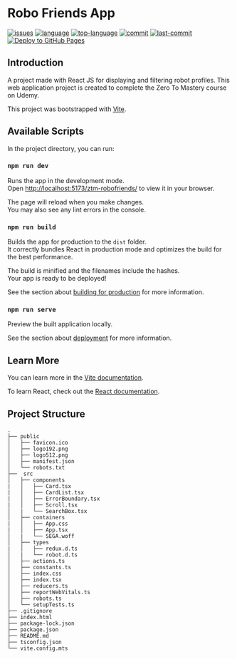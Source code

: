 # Robo Friends App

[![issues](https://img.shields.io/github/issues/KenTandrian/ztm-robofriends)](https://github.com/KenTandrian/ztm-robofriends/issues)
[![language](https://img.shields.io/github/languages/count/KenTandrian/ztm-robofriends)](https://github.com/KenTandrian/ztm-robofriends/search?l=javascript)
[![top-language](https://img.shields.io/github/languages/top/KenTandrian/ztm-robofriends)](https://github.com/KenTandrian/ztm-robofriends/search?l=javascript)
[![commit](https://img.shields.io/github/commit-activity/m/KenTandrian/ztm-robofriends)](https://github.com/KenTandrian/ztm-robofriends/commits/main)
[![last-commit](https://img.shields.io/github/last-commit/KenTandrian/ztm-robofriends)](https://github.com/KenTandrian/ztm-robofriends/commits/main)
[![Deploy to GitHub Pages](https://github.com/KenTandrian/ztm-robofriends/actions/workflows/deploy.yml/badge.svg)](https://github.com/KenTandrian/ztm-robofriends/actions/workflows/deploy.yml)

## Introduction
A project made with React JS for displaying and filtering robot profiles. This web application project is created to complete the Zero To Mastery course on Udemy.

This project was bootstrapped with [Vite](https://github.com/vitejs/vite).

## Available Scripts

In the project directory, you can run:

### `npm run dev`

Runs the app in the development mode.\
Open [http://localhost:5173/ztm-robofriends/](http://localhost:5173/ztm-robofriends/) to view it in your browser.

The page will reload when you make changes.\
You may also see any lint errors in the console.

### `npm run build`

Builds the app for production to the `dist` folder.\
It correctly bundles React in production mode and optimizes the build for the best performance.

The build is minified and the filenames include the hashes.\
Your app is ready to be deployed!

See the section about [building for production](https://vitejs.dev/guide/build.html) for more information.

### `npm run serve`

Preview the built application locally.

See the section about [deployment](https://vitejs.dev/guide/static-deploy.html) for more information.

## Learn More

You can learn more in the [Vite documentation](https://vitejs.dev/guide/).

To learn React, check out the [React documentation](https://reactjs.org/).

## Project Structure
```
.
├── public
│   ├── favicon.ico
│   ├── logo192.png
│   ├── logo512.png
│   ├── manifest.json
│   └── robots.txt
├──  src
│   ├── components
|   │   ├── Card.tsx
|   │   ├── CardList.tsx
|   │   ├── ErrorBoundary.tsx
|   │   ├── Scroll.tsx
│   |   └── SearchBox.tsx
│   ├── containers
|   │   ├── App.css
|   │   ├── App.tsx
│   |   └── SEGA.woff
│   ├── types
|   │   ├── redux.d.ts
│   |   └── robot.d.ts
│   ├── actions.ts
│   ├── constants.ts
│   ├── index.css
│   ├── index.tsx
│   ├── reducers.ts
│   ├── reportWebVitals.ts
│   ├── robots.ts
│   └── setupTests.ts
├── .gitignore
├── index.html
├── package-lock.json
├── package.json
├── README.md
├── tsconfig.json
└── vite.config.mts
```
